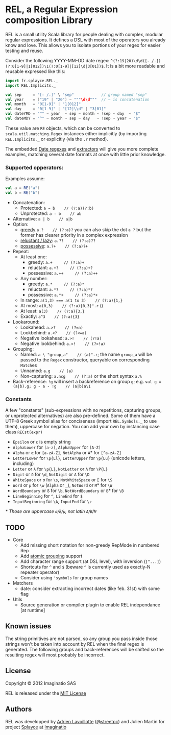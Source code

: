 # REL, a Regular Expression composition Library

REL is a small utility Scala library for people dealing with complex, modular regular expressions. It defines a DSL with most of the operators you already know and love. This allows you to isolate portions of your regex for easier testing and reuse.

Consider the following YYYY-MM-DD date regex: `^(?:19|20)\d\d([- /.])(?:0[1-9]|1[012])\1(?:0[1-9]|[12]\d|3[01])$`. It is a bit more readable and reusable expressed like this:

```scala
import fr.splayce.REL._
import REL.Implicits._

val sep     = "[- /.]" \ "sep"	          // group named "sep"
val year    = ("19" | "20") ~ """\d\d"""  // ~ is concatenation
val month   = "0[1-9]" | "1[012]"
val day     = "0[1-9]" | "[12]\\d" | "3[01]"
val dateYMD = "^" ~ year  ~ sep ~ month ~ !sep ~ day  ~ "$"
val dateMDY = "^" ~ month ~ sep ~ day   ~ !sep ~ year ~ "$"
```

These value are `RE` objects, which can be converted to `scala.util.matching.Regex` instances either implicitly (by importing `REL.Implicits._` or explicitly (via the `.r` method).

The embedded [Date regexes](./REL/src/main/scala/matchers/Date.scala) and [extractors](./REL/src/main/scala/matchers/DateExtractor.scala) will give you more complete examples, matching several date formats at once with little prior knowledge.

### Supported opperators:

Examples assume:

```scala
val a = RE("a")
val b = RE("b")
```

- Concatenation:
    - Protected: `a ~ b    // (?:a)(?:b)`
    - Unprotected: `a - b    // ab`
- Alternative: `a | b    // a|b`
- Option:
    - [greedy](http://www.regular-expressions.info/repeat.html#greedy) `a.?    // (?:a)?` you can also skip the dot `a ?` but the former has clearer priority in a complex expression
    - [reluctant / lazy](http://www.regular-expressions.info/repeat.html#lazy): `a.??    // (?:a)??`
    - [possessive](http://www.regular-expressions.info/possessive.html): `a.?+    // (?:a)?+`
- Repeat:
	- At least one:
	    - greedy: `a.+     // (?:a)+`
	    - reluctant: `a.+?     // (?:a)+?`
	    - possessive: `a.++     // (?:a)++`
	- Any number:
	    - greedy: `a.*     // (?:a)*`
	    - reluctant: `a.*?     // (?:a)*?`
	    - possessive: `a.*+     // (?:a)*+`
    - In range: `a(1,3) === a(1 to 3)    // (?:a){1,}`
    - At most: `a(0,3)    // (?:a){0,3}".r` ()
    - At least: `a(3)    // (?:a){3,}`
    - Exactly: `a^3    // (?:a){3}`
- Lookaround:
    - Lookahead: `a.>?    // (?=a)`
    - Lookbehind: `a.<?    // (?<=a)`
    - Negative lookahead: `a.>!    // (?!a)`
    - Negative lookbehind: `a.<!    // (?<!a)`
- Grouping:
    - Named: `a \ "group_a"    // (a)".r`; the name `group_a` will be passed to the `Regex` constructor,  queryable on corresponding `Match`es
    - Unnamed: `a.g    // (a)`
    - Non-capturing: `a.ncg    // (?:a)` or the short syntax `a.%`
- Back-reference: `!g` will insert a backreference on group `g`; e.g. `val g = (a|b).g; g - a - !g    // (a|b)a\1`

### Constants

A few "constants" (sub-expressions with no repetitions, capturing groups, or unprotected alternatives) are also pre-defined. Some of them have a UTF-8 Greek symbol alias for conciseness (import `REL.Symbols._` to use them), uppercase for negation. You can add your own by instancing case class `RECst(expr)`

- `Epsilon` or `ε` is empty string
- `AlphaLower` for `[a-z]`, `AlphaUpper` for `[A-Z]`
- `Alpha` or `α` for `[a-zA-Z]`, `NotAlpha` or `Α`* for `[^a-zA-Z]`
- `LetterLower` for `\p{Ll}`, `LetterUpper` for `\p{Lu}` (unicode letters, including)
- `Letter` or `λ` for `\p{L}`, `NotLetter` or `Λ` for `\P{L}`
- `Digit` or `δ` for `\d`, `NotDigit` or `Δ` for `\D`
- `WhiteSpace` or `σ` for `\s`, `NotWhiteSpace` or `Σ` for `\S`
- `Word` or `μ` for `\w` (`Alpha` or `_`), `NotWord` or `Μ`* for `\W`
- `WordBoundary` or `ß` for `\b`, `NotWordBoundary` or `Β`* for `\B`
- `LineBeginning` for `^`, `LineEnd` for `$`
- `InputBeginning` for `\A`, `InputEnd` for `\z`

_\* Those are uppercase `α`/`ß`/`μ`, not latin `A`/`B`/`M`_


## TODO

- Core
    - Add missing short notation for non-greedy RepMode in numbered Rep
    - Add [atomic grouping](http://www.regular-expressions.info/atomic.html) support
    - Add character range support (at DSL level), with inversion (`[^...]`)
    - Shortcuts for `^` and `$` (beware `^` is currently used as exactly-N repeater operator)
    - Consider using `'symbols` for group names
- Matchers
    - date: consider extracting incorrect dates (like feb. 31st) with some flag
- Utils
    - Source generation or compiler plugin to enable REL independance \[at runtime]


## Known issues

The string primitives are not parsed, so any group you pass inside those strings won't be taken into account by REL when the final regex is generated. The following groups and back-references will be shifted so the resulting regex will most probably be incorrect.


## License

Copyright &copy; 2012 Imaginatio SAS

REL is released under the [MIT License](http://www.opensource.org/licenses/MIT)


## Authors

REL was developped by [Adrien Lavoillotte](http://instanceof.me/) ([@streetpc](https://github.com/streetpc)) and Julien Martin for project [Splayce](http://splayce.com) at [Imaginatio](http://imaginatio.fr)
